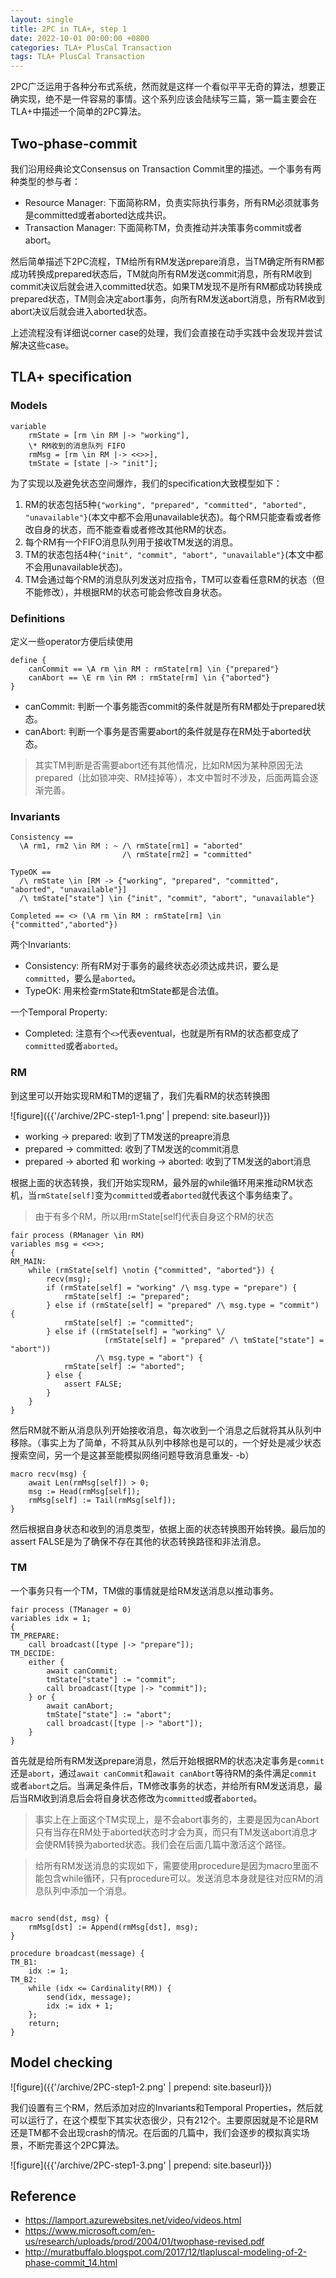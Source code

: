 ```yaml
---
layout: single
title: 2PC in TLA+, step 1
date: 2022-10-01 00:00:00 +0800
categories: TLA+ PlusCal Transaction
tags: TLA+ PlusCal Transaction
---
```


2PC广泛运用于各种分布式系统，然而就是这样一个看似平平无奇的算法，想要正确实现，绝不是一件容易的事情。这个系列应该会陆续写三篇，第一篇主要会在TLA+中描述一个简单的2PC算法。

## Two-phase-commit

我们沿用经典论文Consensus on Transaction Commit里的描述。一个事务有两种类型的参与者：

- Resource Manager: 下面简称RM，负责实际执行事务，所有RM必须就事务是committed或者aborted达成共识。
- Transaction Manager: 下面简称TM，负责推动并决策事务commit或者abort。

然后简单描述下2PC流程，TM给所有RM发送prepare消息，当TM确定所有RM都成功转换成prepared状态后，TM就向所有RM发送commit消息，所有RM收到commit决议后就会进入committed状态。如果TM发现不是所有RM都成功转换成prepared状态，TM则会决定abort事务，向所有RM发送abort消息，所有RM收到abort决议后就会进入aborted状态。

上述流程没有详细说corner case的处理，我们会直接在动手实践中会发现并尝试解决这些case。

## TLA+ specification

### Models

```
variable
    rmState = [rm \in RM |-> "working"],
    \* RM收到的消息队列 FIFO
    rmMsg = [rm \in RM |-> <<>>],
    tmState = [state |-> "init"];
```

为了实现以及避免状态空间爆炸，我们的specification大致模型如下：

1. RM的状态包括5种`{"working", "prepared", "committed", "aborted", "unavailable"}`(本文中都不会用unavailable状态)。每个RM只能查看或者修改自身的状态，而不能查看或者修改其他RM的状态。
2. 每个RM有一个FIFO消息队列用于接收TM发送的消息。
3. TM的状态包括4种`{"init", "commit", "abort", "unavailable"}`(本文中都不会用unavailable状态)。
4. TM会通过每个RM的消息队列发送对应指令，TM可以查看任意RM的状态（但不能修改），并根据RM的状态可能会修改自身状态。

### Definitions

定义一些operator方便后续使用

```
define {
    canCommit == \A rm \in RM : rmState[rm] \in {"prepared"}
    canAbort == \E rm \in RM : rmState[rm] \in {"aborted"}
}
```

- canCommit: 判断一个事务能否commit的条件就是所有RM都处于prepared状态。
- canAbort: 判断一个事务是否需要abort的条件就是存在RM处于aborted状态。

> 其实TM判断是否需要abort还有其他情况，比如RM因为某种原因无法prepared（比如锁冲突、RM挂掉等），本文中暂时不涉及，后面两篇会逐渐完善。
> 

### Invariants

```
Consistency ==
  \A rm1, rm2 \in RM : ~ /\ rmState[rm1] = "aborted"
                         /\ rmState[rm2] = "committed"

TypeOK ==
  /\ rmState \in [RM -> {"working", "prepared", "committed", "aborted", "unavailable"}]
  /\ tmState["state"] \in {"init", "commit", "abort", "unavailable"}

Completed == <> (\A rm \in RM : rmState[rm] \in {"committed","aborted"})
```

两个Invariants:

- Consistency: 所有RM对于事务的最终状态必须达成共识，要么是`committed`，要么是`aborted`。
- TypeOK: 用来检查rmState和tmState都是合法值。

一个Temporal Property:

- Completed: 注意有个`<>`代表eventual，也就是所有RM的状态都变成了`committed`或者`aborted`。

### RM

到这里可以开始实现RM和TM的逻辑了，我们先看RM的状态转换图

![figure]({{'/archive/2PC-step1-1.png' | prepend: site.baseurl}})

- working → prepared: 收到了TM发送的preapre消息
- prepared → committed: 收到了TM发送的commit消息
- prepared → aborted 和 working → aborted: 收到了TM发送的abort消息

根据上面的状态转换，我们开始实现RM，最外层的while循环用来推动RM状态机，当`rmState[self]`变为`committed`或者`aborted`就代表这个事务结束了。

> 由于有多个RM，所以用rmState[self]代表自身这个RM的状态
> 

```
fair process (RManager \in RM)
variables msg = <<>>;
{
RM_MAIN:
    while (rmState[self] \notin {"committed", "aborted"}) {
        recv(msg);
        if (rmState[self] = "working" /\ msg.type = "prepare") {
            rmState[self] := "prepared";
        } else if (rmState[self] = "prepared" /\ msg.type = "commit") {
            rmState[self] := "committed";
        } else if ((rmState[self] = "working" \/
                     (rmState[self] = "prepared" /\ tmState["state"] = "abort"))
                   /\ msg.type = "abort") {
            rmState[self] := "aborted";
        } else {
            assert FALSE;
        }
    }
}
```

然后RM就不断从消息队列开始接收消息，每次收到一个消息之后就将其从队列中移除。（事实上为了简单，不将其从队列中移除也是可以的，一个好处是减少状态搜索空间，另一个是这甚至能模拟网络问题导致消息重发- -b）

```
macro recv(msg) {
    await Len(rmMsg[self]) > 0;
    msg := Head(rmMsg[self]);
    rmMsg[self] := Tail(rmMsg[self]);
}
```

然后根据自身状态和收到的消息类型，依据上面的状态转换图开始转换。最后加的assert FALSE是为了确保不存在其他的状态转换路径和非法消息。

### TM

一个事务只有一个TM，TM做的事情就是给RM发送消息以推动事务。

```
fair process (TManager = 0)
variables idx = 1;
{
TM_PREPARE:
    call broadcast([type |-> "prepare"]);
TM_DECIDE:
    either {
        await canCommit;
        tmState["state"] := "commit";
        call broadcast([type |-> "commit"]);
    } or {
        await canAbort;
        tmState["state"] := "abort";
        call broadcast([type |-> "abort"]);
    }
}
```

首先就是给所有RM发送prepare消息，然后开始根据RM的状态决定事务是`commit`还是`abort`，通过`await canCommit`和`await canAbort`等待RM的条件满足`commit`或者`abort`之后。当满足条件后，TM修改事务的状态，并给所有RM发送消息，最后当RM收到消息后会将自身状态修改为`committed`或者`aborted`。

> 事实上在上面这个TM实现上，是不会abort事务的，主要是因为canAbort只有当存在RM处于aborted状态时才会为真，而只有TM发送abort消息才会使RM转换为aborted状态。我们会在后面几篇中激活这个路径。
> 

> 给所有RM发送消息的实现如下，需要使用procedure是因为macro里面不能包含while循环，只有procedure可以。发送消息本身就是往对应RM的消息队列中添加一个消息。
> 

```

macro send(dst, msg) {
    rmMsg[dst] := Append(rmMsg[dst], msg);
}

procedure broadcast(message) {
TM_B1:
    idx := 1;
TM_B2:
    while (idx <= Cardinality(RM)) {
        send(idx, message);
        idx := idx + 1;
    };
    return;
}
```

## Model checking

![figure]({{'/archive/2PC-step1-2.png' | prepend: site.baseurl}})

我们设置有三个RM，然后添加对应的Invariants和Temporal Properties，然后就可以运行了，在这个模型下其实状态很少，只有212个。主要原因就是不论是RM还是TM都不会出现crash的情况。在后面的几篇中，我们会逐步的模拟真实场景，不断完善这个2PC算法。

![figure]({{'/archive/2PC-step1-3.png' | prepend: site.baseurl}})

## Reference

- <https://lamport.azurewebsites.net/video/videos.html>
- <https://www.microsoft.com/en-us/research/uploads/prod/2004/01/twophase-revised.pdf>
- <http://muratbuffalo.blogspot.com/2017/12/tlapluscal-modeling-of-2-phase-commit_14.html>

